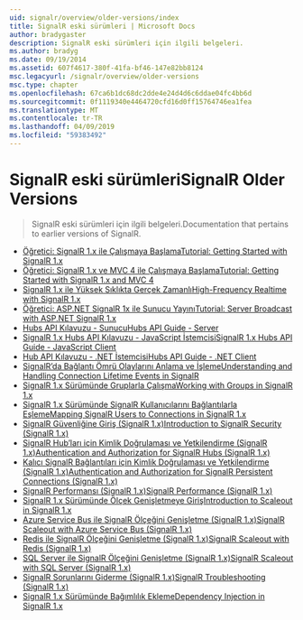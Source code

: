 ```yaml
---
uid: signalr/overview/older-versions/index
title: SignalR eski sürümleri | Microsoft Docs
author: bradygaster
description: SignalR eski sürümleri için ilgili belgeleri.
ms.author: bradyg
ms.date: 09/19/2014
ms.assetid: 607f4617-380f-41fa-bf46-147e82bb8124
msc.legacyurl: /signalr/overview/older-versions
msc.type: chapter
ms.openlocfilehash: 67ca6b1dc68dc2dde4e24d4d6c6ddae04fc4bb6d
ms.sourcegitcommit: 0f1119340e4464720cfd16d0ff15764746ea1fea
ms.translationtype: MT
ms.contentlocale: tr-TR
ms.lasthandoff: 04/09/2019
ms.locfileid: "59383492"
---
```

# <a name="signalr-older-versions"></a><span data-ttu-id="42153-103">SignalR eski sürümleri</span><span class="sxs-lookup"><span data-stu-id="42153-103">SignalR Older Versions</span></span>

> <span data-ttu-id="42153-104">SignalR eski sürümleri için ilgili belgeleri.</span><span class="sxs-lookup"><span data-stu-id="42153-104">Documentation that pertains to earlier versions of SignalR.</span></span>


- [<span data-ttu-id="42153-105">Öğretici: SignalR 1.x ile Çalışmaya Başlama</span><span class="sxs-lookup"><span data-stu-id="42153-105">Tutorial: Getting Started with SignalR 1.x</span></span>](tutorial-getting-started-with-signalr.md)
- [<span data-ttu-id="42153-106">Öğretici: SignalR 1.x ve MVC 4 ile Çalışmaya Başlama</span><span class="sxs-lookup"><span data-stu-id="42153-106">Tutorial: Getting Started with SignalR 1.x and MVC 4</span></span>](tutorial-getting-started-with-signalr-and-mvc-4.md)
- [<span data-ttu-id="42153-107">SignalR 1.x ile Yüksek Sıklıkta Gerçek Zamanlı</span><span class="sxs-lookup"><span data-stu-id="42153-107">High-Frequency Realtime with SignalR 1.x</span></span>](tutorial-high-frequency-realtime-with-signalr.md)
- [<span data-ttu-id="42153-108">Öğretici: ASP.NET SignalR 1x ile Sunucu Yayını</span><span class="sxs-lookup"><span data-stu-id="42153-108">Tutorial: Server Broadcast with ASP.NET SignalR 1.x</span></span>](tutorial-server-broadcast-with-aspnet-signalr.md)
- [<span data-ttu-id="42153-109">Hubs API Kılavuzu - Sunucu</span><span class="sxs-lookup"><span data-stu-id="42153-109">Hubs API Guide - Server</span></span>](signalr-1x-hubs-api-guide-server.md)
- [<span data-ttu-id="42153-110">SignalR 1.x Hubs API Kılavuzu - JavaScript İstemcisi</span><span class="sxs-lookup"><span data-stu-id="42153-110">SignalR 1.x Hubs API Guide - JavaScript Client</span></span>](signalr-1x-hubs-api-guide-javascript-client.md)
- [<span data-ttu-id="42153-111">Hub API Kılavuzu - .NET İstemcisi</span><span class="sxs-lookup"><span data-stu-id="42153-111">Hubs API Guide - .NET Client</span></span>](signalr-1x-hubs-api-guide-net-client.md)
- [<span data-ttu-id="42153-112">SignalR’da Bağlantı Ömrü Olaylarını Anlama ve İşleme</span><span class="sxs-lookup"><span data-stu-id="42153-112">Understanding and Handling Connection Lifetime Events in SignalR</span></span>](handling-connection-lifetime-events.md)
- [<span data-ttu-id="42153-113">SignalR 1.x Sürümünde Gruplarla Çalışma</span><span class="sxs-lookup"><span data-stu-id="42153-113">Working with Groups in SignalR 1.x</span></span>](working-with-groups.md)
- [<span data-ttu-id="42153-114">SignalR 1.x Sürümünde SignalR Kullanıcılarını Bağlantılarla Eşleme</span><span class="sxs-lookup"><span data-stu-id="42153-114">Mapping SignalR Users to Connections in SignalR 1.x</span></span>](mapping-users-to-connections.md)
- [<span data-ttu-id="42153-115">SignalR Güvenliğine Giriş (SignalR 1.x)</span><span class="sxs-lookup"><span data-stu-id="42153-115">Introduction to SignalR Security (SignalR 1.x)</span></span>](introduction-to-security.md)
- [<span data-ttu-id="42153-116">SignalR Hub’ları için Kimlik Doğrulaması ve Yetkilendirme (SignalR 1.x)</span><span class="sxs-lookup"><span data-stu-id="42153-116">Authentication and Authorization for SignalR Hubs (SignalR 1.x)</span></span>](hub-authorization.md)
- [<span data-ttu-id="42153-117">Kalıcı SignalR Bağlantıları için Kimlik Doğrulaması ve Yetkilendirme (SignalR 1.x)</span><span class="sxs-lookup"><span data-stu-id="42153-117">Authentication and Authorization for SignalR Persistent Connections (SignalR 1.x)</span></span>](persistent-connection-authorization.md)
- [<span data-ttu-id="42153-118">SignalR Performansı (SignalR 1.x)</span><span class="sxs-lookup"><span data-stu-id="42153-118">SignalR Performance (SignalR 1.x)</span></span>](signalr-performance.md)
- [<span data-ttu-id="42153-119">SignalR 1.x Sürümünde Ölçek Genişletmeye Giriş</span><span class="sxs-lookup"><span data-stu-id="42153-119">Introduction to Scaleout in SignalR 1.x</span></span>](scaleout-in-signalr.md)
- [<span data-ttu-id="42153-120">Azure Service Bus ile SignalR Ölçeğini Genişletme (SignalR 1.x)</span><span class="sxs-lookup"><span data-stu-id="42153-120">SignalR Scaleout with Azure Service Bus (SignalR 1.x)</span></span>](scaleout-with-windows-azure-service-bus.md)
- [<span data-ttu-id="42153-121">Redis ile SignalR Ölçeğini Genişletme (SignalR 1.x)</span><span class="sxs-lookup"><span data-stu-id="42153-121">SignalR Scaleout with Redis (SignalR 1.x)</span></span>](scaleout-with-redis.md)
- [<span data-ttu-id="42153-122">SQL Server ile SignalR Ölçeğini Genişletme (SignalR 1.x)</span><span class="sxs-lookup"><span data-stu-id="42153-122">SignalR Scaleout with SQL Server (SignalR 1.x)</span></span>](scaleout-with-sql-server.md)
- [<span data-ttu-id="42153-123">SignalR Sorunlarını Giderme (SignalR 1.x)</span><span class="sxs-lookup"><span data-stu-id="42153-123">SignalR Troubleshooting (SignalR 1.x)</span></span>](troubleshooting.md)
- [<span data-ttu-id="42153-124">SignalR 1.x Sürümünde Bağımlılık Ekleme</span><span class="sxs-lookup"><span data-stu-id="42153-124">Dependency Injection in SignalR 1.x</span></span>](dependency-injection.md)
